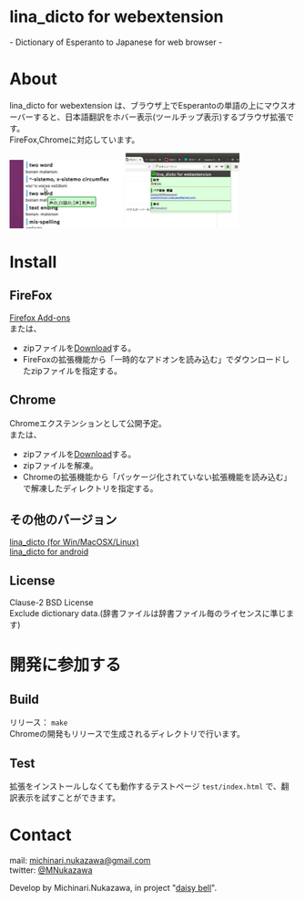 lina\_dicto for webextension
====  
\- Dictionary of Esperanto to Japanese for web browser -
  
# About
lina\_dicto for webextension は、ブラウザ上でEsperantoの単語の上にマウスオーバーすると、日本語翻訳をホバー表示(ツールチップ表示)するブラウザ拡張です。  
FireFox,Chromeに対応しています。  
   
<img src="document/image/20171117_hover.png" width="200">
<img src="document/image/20171117_popup_menu.png" width="200">
  
# Install
## FireFox
[Firefox Add-ons][firefox]  
または、  
- zipファイルを[Download][Download]する。  
- FireFoxの拡張機能から「一時的なアドオンを読み込む」でダウンロードしたzipファイルを指定する。  
## Chrome
Chromeエクステンションとして公開予定。  
または、  
- zipファイルを[Download][Download]する。  
- zipファイルを解凍。  
- Chromeの拡張機能から「パッケージ化されていない拡張機能を読み込む」で解凍したディレクトリを指定する。  

  
## その他のバージョン
[lina\_dicto (for Win/MacOSX/Linux)](https://github.com/MichinariNukazawa/lina_dicto)  
[lina\_dicto for android](https://github.com/MichinariNukazawa/lina_dicto_for_android)  
  
## License
Clause-2 BSD License  
Exclude dictionary data.(辞書ファイルは辞書ファイル毎のライセンスに準じます)  
  
# 開発に参加する
## Build
リリース： `make`  
Chromeの開発もリリースで生成されるディレクトリで行います。  

## Test
拡張をインストールしなくても動作するテストページ `test/index.html` で、翻訳表示を試すことができます。  
  
# Contact
mail: [michinari.nukazawa@gmail.com][mailto]  
twitter: [@MNukazawa][twitter]  
  
Develop by Michinari.Nukazawa, in project "[daisy bell][pixiv_booth_project_daisy_bell]".  
  
[firefox]: https://addons.mozilla.org/ja/firefox/addon/lina_dicto_for_webextension/
[download]: https://github.com/MichinariNukazawa/lina_dicto_for_webextension/releases
[pixiv_booth_project_daisy_bell]: https://daisy-bell.booth.pm/
[mailto]: mailto:michinari.nukazawa@gmail.com
[twitter]: https://twitter.com/MNukazawa
